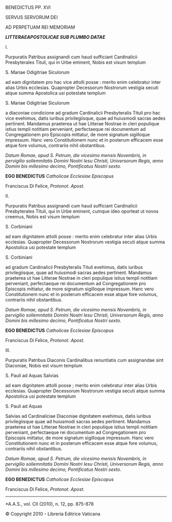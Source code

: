 BENEDICTUS PP. XVI

SERVUS SERVORUM DEI

AD PERPETUAM REI MEMORIAM

***LITTERAE******APOSTOLICAE SUB PLUMBO DATAE***

I.

Purpuratis Patribus assignandi cum haud sufficiant Cardinalicii Presbyterales Tituli, qui in Urbe eminent, Nobis est visum templum

S. Mariae Odigitriae Siculorum

ad eam dignitatem pro hac vice attolli posse : merito enim celebratur inter alias Urbis ecclesias. Quapropter Decessorum Nostrorum vestigia secuti atque summa Apostolica usi potestate templum

S. Mariae Odigitriae Siculorum

a diaconiae condicione ad gradum Cardinalicii Presbyteralis Tituli pro hac vice evehimus, datis iuribus privilegiisque, quae ad huiusmodi sacras aedes pertinent. Mandamus praeterea ut hae Litterae Nostrae in cleri populique istius templi notitiam perveniant, perfectaeque rei documentum ad Congregationem pro Episcopis mittatur, de more signatum sigilloque impressum. Hanc vero Constitutionem nunc et in posterum efficacem esse atque fore volumus, contrariis nihil obstantibus.

*Datum Romae, apud S. Petrum, die vicesimo mensis Novembris, in pervigilio sollemnitatis Domini Nostri Iesu Christi, Universorum Regis, anno Domini bis millesimo decimo, Pontificatus Nostri sexto.*

**EGO BENEDICTUS** *Catholicae Ecclesiae Episcopus*

Franciscus Di Felice, *Protonot*. *Apost*.

II.

Purpuratis Patribus assignandi cum haud sufficiant Cardinalicii Presbyterales Tituli, qui in Urbe eminent, cumque ideo oporteat ut novos creemus, Nobis est visum templum

S. Corbiniani

ad eam dignitatem attolli posse : merito enim celebratur inter alias Urbis ecclesias. Quapropter Decessorum Nostrorum vestigia secuti atque summa Apostolica usi potestate templum

S. Corbiniani

ad gradum Cardinalicii Presbyteralis Tituli evehimus, datis iuribus privilegiisque, quae ad huiusmodi sacras aedes pertinent. Mandamus praeterea ut hae Litterae Nostrae in cleri populique istius templi notitiam perveniant, perfectaeque rei documentum ad Congregationem pro Episcopis mittatur, de more signatum sigilloque impressum. Hanc vero Constitutionem nunc et in posterum efficacem esse atque fore volumus, contrariis nihil obstantibus.

*Datum Romae, apud S. Petrum, die vicesimo mensis Novembris, in pervigilio sollemnitatis Domini Nostri Iesu Christi, Universorum Regis, anno Domini bis millesimo decimo, Pontificatus Nostri sexto.*

**EGO BENEDICTUS** *Catholicae Ecclesiae Episcopus*

Franciscus Di Felice, *Protonot*. *Apost*.

III.

Purpuratis Patribus Diaconis Cardinalibus renuntiatis cum assignandae sint Diaconiae, Nobis est visum templum

S. Pauli ad Aquas Salvias

ad eam dignitatem attolli posse ; merito enim celebratur inter alias Urbis ecclesias. Quapropter Decessorum Nostrorum vestigia secuti atque summa Apostolica usi potestate templum

S. Pauli ad Aquas

Salvias ad Cardinaliciae Diaconiae dignitatem evehimus, datis iuribus privilegiisque quae ad huiusmodi sacras aedes pertinent. Mandamus praeterea ut hae Litterae Nostrae in cleri populique istius templi notitiam perveniant, perfectaeque rei documentum ad Congregationem pro Episcopis mittatur, de more signatum sigilloque impressum. Hanc vero Constitutionem nunc et in posterum efficacem esse atque fore volumus, contrariis nihil obstantibus.

*Datum Romae, apud S. Petrum, die vicesimo mensis Novembris, in pervigilio sollemnitatis Domini Nostri Iesu Christi, Universorum Regis, anno Domini bis millesimo decimo, Pontificatus Nostri sexto*.

**EGO BENEDICTUS** *Catholicae Ecclesiae Episcopus*

Franciscus Di Felice, *Protonot*. *Apost*.

* * *

*A.A.S., vol. CII (2010), n. 12, pp. 875-878

© Copyright 2010 - Libreria Editrice Vaticana